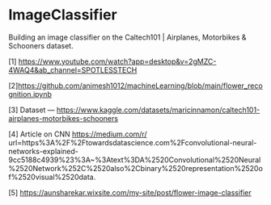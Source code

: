 # ImageClassifier
Building an image classifier on the Caltech101 | Airplanes, Motorbikes &amp; Schooners dataset. 


[1] https://www.youtube.com/watch?app=desktop&v=2gMZC-4WAQ4&ab_channel=SPOTLESSTECH

[2]https://github.com/animesh1012/machineLearning/blob/main/flower_recognition.ipynb

[3] Dataset — https://www.kaggle.com/datasets/maricinnamon/caltech101-airplanes-motorbikes-schooners

[4] Article on CNN https://medium.com/r/ url=https%3A%2F%2Ftowardsdatascience.com%2Fconvolutional-neural-networks-explained-9cc5188c4939%23%3A~%3Atext%3DA%2520Convolutional%2520Neural%2520Network%252C%2520also%2Cbinary%2520representation%2520of%2520visual%2520data.

[5] https://aunsharekar.wixsite.com/my-site/post/flower-image-classifier

